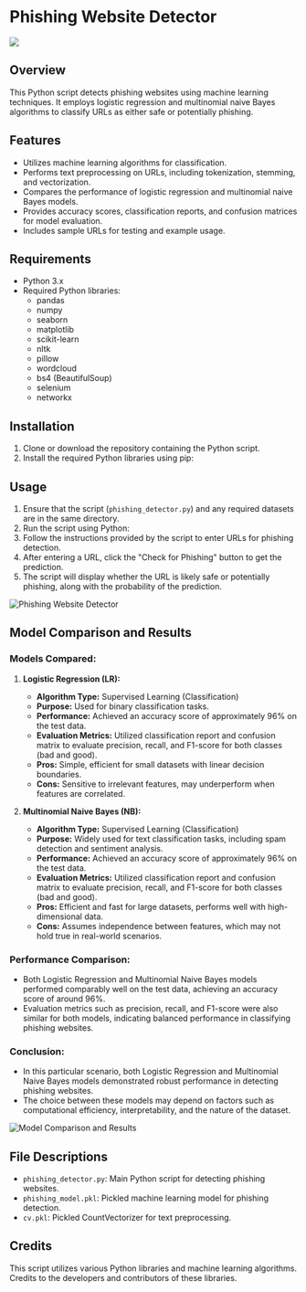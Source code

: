 # Phishing Website Detector

![](https://ideas.ted.com/wp-content/uploads/sites/3/2020/01/final_featured_art_phishing_istock.jpg)

## Overview
This Python script detects phishing websites using machine learning techniques. It employs logistic regression and multinomial naive Bayes algorithms to classify URLs as either safe or potentially phishing.

## Features
- Utilizes machine learning algorithms for classification.
- Performs text preprocessing on URLs, including tokenization, stemming, and vectorization.
- Compares the performance of logistic regression and multinomial naive Bayes models.
- Provides accuracy scores, classification reports, and confusion matrices for model evaluation.
- Includes sample URLs for testing and example usage.

## Requirements
- Python 3.x
- Required Python libraries:
  - pandas
  - numpy
  - seaborn
  - matplotlib
  - scikit-learn
  - nltk
  - pillow
  - wordcloud
  - bs4 (BeautifulSoup)
  - selenium
  - networkx

## Installation
1. Clone or download the repository containing the Python script.
2. Install the required Python libraries using pip:

## Usage
1. Ensure that the script (`phishing_detector.py`) and any required datasets are in the same directory.
2. Run the script using Python:
3. Follow the instructions provided by the script to enter URLs for phishing detection.
4. After entering a URL, click the "Check for Phishing" button to get the prediction.
5. The script will display whether the URL is likely safe or potentially phishing, along with the probability of the prediction.

![Phishing Website Detector](https://github.com/abh2050/phishing-detector/assets/44420081/271c9471-27da-4655-9917-f8aa0594f50e)

## Model Comparison and Results
### Models Compared:
1. **Logistic Regression (LR):**
    - **Algorithm Type:** Supervised Learning (Classification)
    - **Purpose:** Used for binary classification tasks.
    - **Performance:** Achieved an accuracy score of approximately 96% on the test data.
    - **Evaluation Metrics:** Utilized classification report and confusion matrix to evaluate precision, recall, and F1-score for both classes (bad and good).
    - **Pros:** Simple, efficient for small datasets with linear decision boundaries.
    - **Cons:** Sensitive to irrelevant features, may underperform when features are correlated.
  
2. **Multinomial Naive Bayes (NB):**
    - **Algorithm Type:** Supervised Learning (Classification)
    - **Purpose:** Widely used for text classification tasks, including spam detection and sentiment analysis.
    - **Performance:** Achieved an accuracy score of approximately 96% on the test data.
    - **Evaluation Metrics:** Utilized classification report and confusion matrix to evaluate precision, recall, and F1-score for both classes (bad and good).
    - **Pros:** Efficient and fast for large datasets, performs well with high-dimensional data.
    - **Cons:** Assumes independence between features, which may not hold true in real-world scenarios.

### Performance Comparison:
- Both Logistic Regression and Multinomial Naive Bayes models performed comparably well on the test data, achieving an accuracy score of around 96%.
- Evaluation metrics such as precision, recall, and F1-score were also similar for both models, indicating balanced performance in classifying phishing websites.

### Conclusion:
- In this particular scenario, both Logistic Regression and Multinomial Naive Bayes models demonstrated robust performance in detecting phishing websites.
- The choice between these models may depend on factors such as computational efficiency, interpretability, and the nature of the dataset.


![Model Comparison and Results](https://github.com/abh2050/phishing-detector/assets/44420081/796d8adb-b8ba-43c6-9105-ea97579a0db9)

## File Descriptions
- `phishing_detector.py`: Main Python script for detecting phishing websites.
- `phishing_model.pkl`: Pickled machine learning model for phishing detection.
- `cv.pkl`: Pickled CountVectorizer for text preprocessing.

## Credits
This script utilizes various Python libraries and machine learning algorithms. Credits to the developers and contributors of these libraries.
